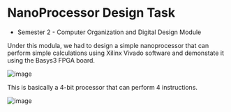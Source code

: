 # NanoProcessor Design Task
* Semester 2 - Computer Organization and Digital Design Module
  
Under this modula, we had to design a simple nanoprocessor that can perform simple calculations using Xilinx Vivado software and demonstate it using the Basys3 FPGA board.

![image](https://github.com/Nayanatharapmc/NanoProcessor/assets/136138442/971c24a3-b5fe-4124-a736-d71f3d1b2c1f)

This is basically a 4-bit processor that can perform 4 instructions.

![image](https://github.com/Nayanatharapmc/NanoProcessor/assets/136138442/ad1fbc52-3d89-4836-b14c-7c59f4bb93ca)

